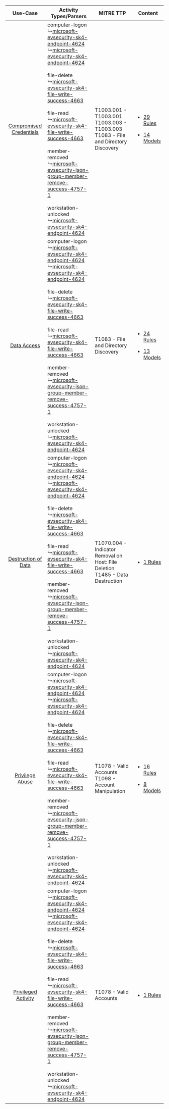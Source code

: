 |    Use-Case    | Activity Types/Parsers    | MITRE TTP    | Content    |
|:----:| ---- | ---- | ---- |
| [Compromised Credentials](../../../UseCases/uc_compromised_credentials.md) |  computer-logon<br> ↳[microsoft-evsecurity-sk4-endpoint-4624](Ps/pC_microsoftevsecuritysk4endpoint4624.md)<br> ↳[microsoft-evsecurity-sk4-endpoint-4624](Ps/pC_microsoftevsecuritysk4endpoint4624.md)<br><br> file-delete<br> ↳[microsoft-evsecurity-sk4-file-write-success-4663](Ps/pC_microsoftevsecuritysk4filewritesuccess4663.md)<br><br> file-read<br> ↳[microsoft-evsecurity-sk4-file-write-success-4663](Ps/pC_microsoftevsecuritysk4filewritesuccess4663.md)<br><br> member-removed<br> ↳[microsoft-evsecurity-json-group-member-remove-success-4757-1](Ps/pC_microsoftevsecurityjsongroupmemberremovesuccess47571.md)<br><br> workstation-unlocked<br> ↳[microsoft-evsecurity-sk4-endpoint-4624](Ps/pC_microsoftevsecuritysk4endpoint4624.md)<br> | T1003.001 - T1003.001<br>T1003.003 - T1003.003<br>T1083 - File and Directory Discovery<br> | [<ul><li>29 Rules</li></ul><ul><li>14 Models</li></ul>](RM/r_m_event_viewer_-_security_event_viewer_-_security_Compromised_Credentials.md) |
|    [Data Access](../../../UseCases/uc_data_access.md)    |  computer-logon<br> ↳[microsoft-evsecurity-sk4-endpoint-4624](Ps/pC_microsoftevsecuritysk4endpoint4624.md)<br> ↳[microsoft-evsecurity-sk4-endpoint-4624](Ps/pC_microsoftevsecuritysk4endpoint4624.md)<br><br> file-delete<br> ↳[microsoft-evsecurity-sk4-file-write-success-4663](Ps/pC_microsoftevsecuritysk4filewritesuccess4663.md)<br><br> file-read<br> ↳[microsoft-evsecurity-sk4-file-write-success-4663](Ps/pC_microsoftevsecuritysk4filewritesuccess4663.md)<br><br> member-removed<br> ↳[microsoft-evsecurity-json-group-member-remove-success-4757-1](Ps/pC_microsoftevsecurityjsongroupmemberremovesuccess47571.md)<br><br> workstation-unlocked<br> ↳[microsoft-evsecurity-sk4-endpoint-4624](Ps/pC_microsoftevsecuritysk4endpoint4624.md)<br> | T1083 - File and Directory Discovery<br>    | [<ul><li>24 Rules</li></ul><ul><li>13 Models</li></ul>](RM/r_m_event_viewer_-_security_event_viewer_-_security_Data_Access.md)    |
|     [Destruction of Data](../../../UseCases/uc_destruction_of_data.md)     |  computer-logon<br> ↳[microsoft-evsecurity-sk4-endpoint-4624](Ps/pC_microsoftevsecuritysk4endpoint4624.md)<br> ↳[microsoft-evsecurity-sk4-endpoint-4624](Ps/pC_microsoftevsecuritysk4endpoint4624.md)<br><br> file-delete<br> ↳[microsoft-evsecurity-sk4-file-write-success-4663](Ps/pC_microsoftevsecuritysk4filewritesuccess4663.md)<br><br> file-read<br> ↳[microsoft-evsecurity-sk4-file-write-success-4663](Ps/pC_microsoftevsecuritysk4filewritesuccess4663.md)<br><br> member-removed<br> ↳[microsoft-evsecurity-json-group-member-remove-success-4757-1](Ps/pC_microsoftevsecurityjsongroupmemberremovesuccess47571.md)<br><br> workstation-unlocked<br> ↳[microsoft-evsecurity-sk4-endpoint-4624](Ps/pC_microsoftevsecuritysk4endpoint4624.md)<br> | T1070.004 - Indicator Removal on Host: File Deletion<br>T1485 - Data Destruction<br>       | [<ul><li>1 Rules</li></ul>](RM/r_m_event_viewer_-_security_event_viewer_-_security_Destruction_of_Data.md)    |
|         [Privilege Abuse](../../../UseCases/uc_privilege_abuse.md)         |  computer-logon<br> ↳[microsoft-evsecurity-sk4-endpoint-4624](Ps/pC_microsoftevsecuritysk4endpoint4624.md)<br> ↳[microsoft-evsecurity-sk4-endpoint-4624](Ps/pC_microsoftevsecuritysk4endpoint4624.md)<br><br> file-delete<br> ↳[microsoft-evsecurity-sk4-file-write-success-4663](Ps/pC_microsoftevsecuritysk4filewritesuccess4663.md)<br><br> file-read<br> ↳[microsoft-evsecurity-sk4-file-write-success-4663](Ps/pC_microsoftevsecuritysk4filewritesuccess4663.md)<br><br> member-removed<br> ↳[microsoft-evsecurity-json-group-member-remove-success-4757-1](Ps/pC_microsoftevsecurityjsongroupmemberremovesuccess47571.md)<br><br> workstation-unlocked<br> ↳[microsoft-evsecurity-sk4-endpoint-4624](Ps/pC_microsoftevsecuritysk4endpoint4624.md)<br> | T1078 - Valid Accounts<br>T1098 - Account Manipulation<br>    | [<ul><li>16 Rules</li></ul><ul><li>8 Models</li></ul>](RM/r_m_event_viewer_-_security_event_viewer_-_security_Privilege_Abuse.md)          |
|     [Privileged Activity](../../../UseCases/uc_privileged_activity.md)     |  computer-logon<br> ↳[microsoft-evsecurity-sk4-endpoint-4624](Ps/pC_microsoftevsecuritysk4endpoint4624.md)<br> ↳[microsoft-evsecurity-sk4-endpoint-4624](Ps/pC_microsoftevsecuritysk4endpoint4624.md)<br><br> file-delete<br> ↳[microsoft-evsecurity-sk4-file-write-success-4663](Ps/pC_microsoftevsecuritysk4filewritesuccess4663.md)<br><br> file-read<br> ↳[microsoft-evsecurity-sk4-file-write-success-4663](Ps/pC_microsoftevsecuritysk4filewritesuccess4663.md)<br><br> member-removed<br> ↳[microsoft-evsecurity-json-group-member-remove-success-4757-1](Ps/pC_microsoftevsecurityjsongroupmemberremovesuccess47571.md)<br><br> workstation-unlocked<br> ↳[microsoft-evsecurity-sk4-endpoint-4624](Ps/pC_microsoftevsecuritysk4endpoint4624.md)<br> | T1078 - Valid Accounts<br>    | [<ul><li>1 Rules</li></ul>](RM/r_m_event_viewer_-_security_event_viewer_-_security_Privileged_Activity.md)    |